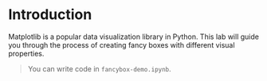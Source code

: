 # Introduction

Matplotlib is a popular data visualization library in Python. This lab will guide you through the process of creating fancy boxes with different visual properties.

> You can write code in `fancybox-demo.ipynb`.
